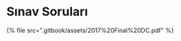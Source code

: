 # Sınav Soruları

<!--Index-->

{% file src=".gitbook/assets/2017%20Final%20DC.pdf" %}

<!--Index-->
